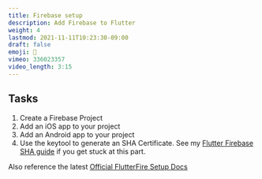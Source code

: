 ```yaml
---
title: Firebase setup
description: Add Firebase to Flutter
weight: 4
lastmod: 2021-11-11T10:23:30-09:00
draft: false
emoji: 👶
vimeo: 336023357
video_length: 3:15
---
```


## Tasks

1. Create a Firebase Project
1. Add an iOS app to your project
1. Add an Android app to your project
1. Use the keytool to generate an SHA Certificate. See my [Flutter Firebase SHA guide](https://fireship.io/snippets/install-flutterfire/#project-id-and-sha1-certificate) if you get stuck at this part.

Also reference the latest [Official FlutterFire Setup Docs](https://firebase.google.com/docs/flutter/setup)
